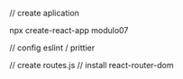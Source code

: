 // create aplication

npx create-react-app modulo07 

// config eslint / prittier

// create routes.js // install react-router-dom

